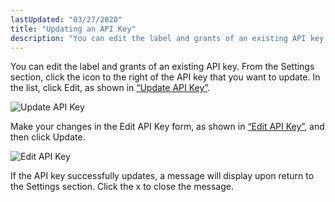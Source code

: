 ```yaml
---
lastUpdated: "03/27/2020"
title: "Updating an API Key"
description: "You can edit the label and grants of an existing API key From the Settings section click the icon to the right of the API key that you want to update In the list click Edit as shown in Figure 44 4 Update API Key Figure 44 4 Update API..."
---
```


You can edit the label and grants of an existing API key. From the Settings section, click the icon to the right of the API key that you want to update. In the list, click Edit, as shown in [“Update API Key”](/momentum/4/web-ui-apikeys-update#figure_update_apikey).

<a name="figure_update_apikey"></a> 


![Update API Key](images/update_apikey.png)

Make your changes in the Edit API Key form, as shown in [“Edit API Key”](/momentum/4/web-ui-apikeys-update#figure_edit_apikey), and then click Update.

<a name="figure_edit_apikey"></a> 


![Edit API Key](images/edit_apikey.png)

If the API key successfully updates, a message will display upon return to the Settings section. Click the x to close the message.